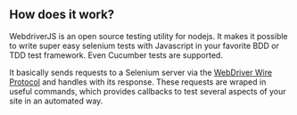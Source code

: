 How does it work?
-----------------

WebdriverJS is an open source testing utility for nodejs. It makes it possible
to write super easy selenium tests with Javascript in your favorite BDD or TDD
test framework. Even Cucumber tests are supported.

It basically sends requests to a Selenium server via the
[WebDriver Wire Protocol](https://code.google.com/p/selenium/wiki/JsonWireProtocol#Command_Reference)
and handles with its response. These requests are wraped in useful commands, which
provides callbacks to test several aspects of your site in an automated way.